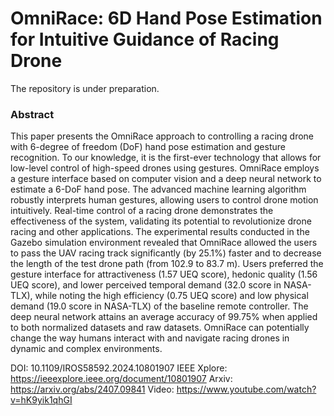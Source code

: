 # OmniRace: 6D Hand Pose Estimation for Intuitive Guidance of Racing Drone

The repository is under preparation. 

### Abstract

This paper presents the OmniRace approach to controlling a racing drone with 6-degree of freedom (DoF) hand pose estimation and gesture recognition. To our knowledge, it is the first-ever technology that allows for low-level control of high-speed drones using gestures. OmniRace employs a gesture interface based on computer vision and a deep neural network to estimate a 6-DoF hand pose. The advanced machine learning algorithm robustly interprets human gestures, allowing users to control drone motion intuitively. Real-time control of a racing drone demonstrates the effectiveness of the system, validating its potential to revolutionize drone racing and other applications. The experimental results conducted in the Gazebo simulation environment revealed that OmniRace allowed the users to pass the UAV racing track significantly (by 25.1%) faster and to decrease the length of the test drone path (from 102.9 to 83.7 m). Users preferred the gesture interface for attractiveness (1.57 UEQ score), hedonic quality (1.56 UEQ score), and lower perceived temporal demand (32.0 score in NASA-TLX), while noting the high efficiency (0.75 UEQ score) and low physical demand (19.0 score in NASA-TLX) of the baseline remote controller. The deep neural network attains an average accuracy of 99.75% when applied to both normalized datasets and raw datasets. OmniRace can potentially change the way humans interact with and navigate racing drones in dynamic and complex environments.

DOI: 10.1109/IROS58592.2024.10801907
IEEE Xplore: https://ieeexplore.ieee.org/document/10801907 
Arxiv: https://arxiv.org/abs/2407.09841 
Video: https://www.youtube.com/watch?v=hK9yik1qhGI
